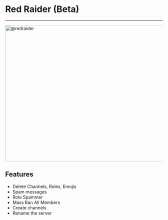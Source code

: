 # Red Raider (Beta)
---
<img width="873" height="436" alt="@redraider" src="https://github.com/user-attachments/assets/8679df56-e8b8-4f54-8d1f-d526a1f67361" />




## Features

-  Delete Channels, Roles, Emojis
-  Spam messages 
-  Role Spammer
-  Mass Ban All Members
-  Create channels
-  Rename the server





